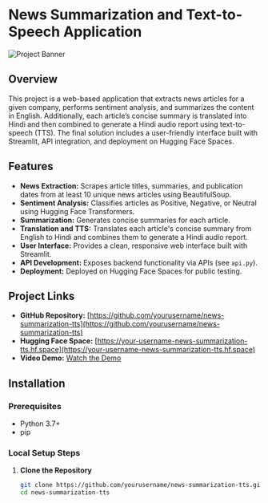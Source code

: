 # News Summarization and Text-to-Speech Application

![Project Banner](https://via.placeholder.com/1200x300?text=News+Summarization+and+TTS+Application)

## Overview
This project is a web-based application that extracts news articles for a given company, performs sentiment analysis, and summarizes the content in English. Additionally, each article’s concise summary is translated into Hindi and then combined to generate a Hindi audio report using text-to-speech (TTS). The final solution includes a user-friendly interface built with Streamlit, API integration, and deployment on Hugging Face Spaces.

## Features
- **News Extraction:** Scrapes article titles, summaries, and publication dates from at least 10 unique news articles using BeautifulSoup.
- **Sentiment Analysis:** Classifies articles as Positive, Negative, or Neutral using Hugging Face Transformers.
- **Summarization:** Generates concise summaries for each article.
- **Translation and TTS:** Translates each article's concise summary from English to Hindi and combines them to generate a Hindi audio report.
- **User Interface:** Provides a clean, responsive web interface built with Streamlit.
- **API Development:** Exposes backend functionality via APIs (see `api.py`).
- **Deployment:** Deployed on Hugging Face Spaces for public testing.

## Project Links
- **GitHub Repository:** [https://github.com/yourusername/news-summarization-tts](https://github.com/yourusername/news-summarization-tts)
- **Hugging Face Space:** [https://your-username-news-summarization-tts.hf.space](https://your-username-news-summarization-tts.hf.space)
- **Video Demo:** [Watch the Demo]([https://youtu.be/yourvideolink](https://drive.google.com/file/d/1DB-nL0k_D5HgH-kf87Pze1r9ZbiNtFU1/view?usp=sharing))

## Installation

### Prerequisites
- Python 3.7+
- pip

### Local Setup Steps
1. **Clone the Repository**
   ```bash
   git clone https://github.com/yourusername/news-summarization-tts.git
   cd news-summarization-tts
